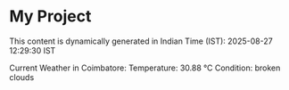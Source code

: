 # My Project

This content is dynamically generated in Indian Time (IST): 2025-08-27 12:29:30 IST


Current Weather in Coimbatore:
Temperature: 30.88 °C
Condition: broken clouds
